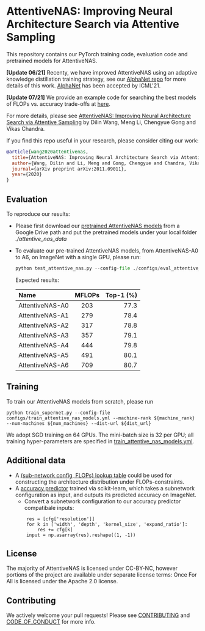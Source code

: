 # AttentiveNAS: Improving Neural Architecture Search via Attentive Sampling
This repository contains our PyTorch training code, evaluation code and pretrained models for AttentiveNAS.

**[Update 06/21]**
Recenty, we have improved AttentiveNAS using an adaptive knowledge distillation training strategy, 
see our [AlphaNet repo](https://github.com/facebookresearch/AlphaNet) for more details of this work. 
[AlphaNet](https://arxiv.org/pdf/2102.07954.pdf) has been accepted by ICML'21.

**[Update 07/21]**
We provide an example code for searching the best models of FLOPs vs. accuracy trade-offs at [here](https://github.com/facebookresearch/AlphaNet/blob/master/parallel_supernet_evo_search.py).

For more details, please see [AttentiveNAS: Improving Neural Architecture Search via Attentive Sampling](https://arxiv.org/pdf/2011.09011.pdf "AttentiveNAS: Improving Neural Architecture Search via Attentive Sampling") by Dilin Wang, Meng Li, Chengyue Gong and Vikas Chandra.

If you find this repo useful in your research, please consider citing our work:

```BibTex
@article{wang2020attentivenas,
  title={AttentiveNAS: Improving Neural Architecture Search via Attentive Sampling},
  author={Wang, Dilin and Li, Meng and Gong, Chengyue and Chandra, Vikas},
  journal={arXiv preprint arXiv:2011.09011},
  year={2020}
}
```

## Evaluation
To reproduce our results:
- Please first download our [pretrained AttentiveNAS models](https://drive.google.com/file/d/1cCla-OQNIAn-rjsY2b832DuP59ZKr8uh/view?usp=sharing) from a Google Drive path and put the pretrained models under your local folder *./attentive_nas_data*

- To evaluate our pre-trained AttentiveNAS models, from AttentiveNAS-A0 to A6, on ImageNet with a single GPU, please run:

    ```python
    python test_attentive_nas.py --config-file ./configs/eval_attentive_nas_models.yml --model a[0-6]
    ```

    Expected results:
    
    | Name  | MFLOPs  | Top-1 (%) |
    | :------------ |:---------------:| -----:|
    | AttentiveNAS-A0      | 203 | 77.3 |
    | AttentiveNAS-A1     | 279 | 78.4 |
    | AttentiveNAS-A2     | 317 | 78.8 |
    | AttentiveNAS-A3    | 357 | 79.1 |
    | AttentiveNAS-A4     | 444 | 79.8 |
    | AttentiveNAS-A5     | 491 | 80.1 |
    | AttentiveNAS-A6     | 709 | 80.7 |


## Training
To train our AttentiveNAS models from scratch, please run
```
python train_supernet.py --config-file configs/train_attentive_nas_models.yml --machine-rank ${machine_rank} --num-machines ${num_machines} --dist-url ${dist_url}
```
We adopt SGD training on 64 GPUs. The mini-batch size is 32 per GPU; all training hyper-parameters are specified in [train_attentive_nas_models.yml](configs/train_attentive_nas_models.yml).

## Additional data
- A [(sub-network config, FLOPs) lookup table](https://drive.google.com/file/d/1ZYeKDoxg8ELFJUtAIEJoH1iJ8eANKpDB/view?usp=sharing) could be used for constructing the architecture distribution under FLOPs-constraints.
- A [accuracy predictor](acc_predictor.joblib) trained via scikit-learn, which takes a subnetwork configuration as input, and outputs its predicted accuracy on ImageNet. 
    - Convert a subnetwork configuration to our accuracy predictor compatibale inputs:
    ```
        res = [cfg['resolution']]
        for k in ['width', 'depth', 'kernel_size', 'expand_ratio']:
            res += cfg[k]
        input = np.asarray(res).reshape((1, -1))
    ```
## License
The majority of AttentiveNAS is licensed under CC-BY-NC, however portions of the project are available under separate license terms: Once For All is licensed under the Apache 2.0 license.

## Contributing
We actively welcome your pull requests! Please see [CONTRIBUTING](CONTRIBUTING.md) and [CODE_OF_CONDUCT](CODE_OF_CONDUCT.md) for more info.
